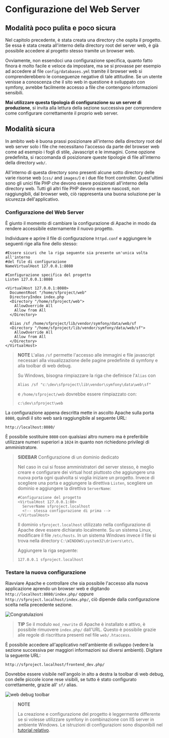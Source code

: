 Configurazione del Web Server
=============================

Modalità poco pulita e poco sicura
----------------------------------

Nel capitolo precedente, è stata creata una directory che ospita il progetto.
Se essa è stata creata all'interno della directory root del server web,
è già possibile accedere al progetto stesso tramite un browser web.

Ovviamente, non essendoci una configurazione specifica, quanto fatto finora è molto facile 
e veloce da impostare, ma se si provasse per esempio ad accedere al file `config/databases.yml` 
tramite il browser web si comprenderebbero le conseguenze negative di tale attitudine.
Se un utente venisse a conoscenza che il sito web in questione è sviluppato 
con symfony, avrebbe facilmente accesso a file che contengono informazioni sensibili.


**Mai utilizzare questa tipologia di configurazione su un server di produzione**,
si invita alla lettura della sezione successiva per comprendere come configurare
correttamente il proprio web server. 


Modalità sicura
----------------

In ambito web è buona prassi posizionare all'interno della directory root del
web server solo i file che necessitano l'accesso da parte del browser web come
ad esempio i fogli di stile, Javascript e le immagini.
Come opzione predefinita, si raccomanda di posizionare queste tipologie di file all'interno
della directory `web/`.


All'interno di questa directory sono presenti alcune sotto directory  delle varie 
risorse web (`css/` and `images/`) e i due file front controller.
Quest'ultimi sono gli unici file PHP che devono essere posizionati all'interno 
della directory web. Tutti gli altri file PHP devono essere nascosti, non raggiungibili,
dal browser web, ciò rappresenta una buona soluzione per la sicurezza dell'applicativo.


### Configurazione del Web Server
È giunto il momento di cambiare la configurazione di Apache in modo
da rendere accessibile esternamente il nuovo progetto.

Individuare e aprire il file di configurazione `httpd.conf` e aggiungere le seguenti
rige alla fine dello stesso:

   
    #Essere sicuri che la riga seguente sia presente un'unica volta all'interno 
    #del file di configurazione
    NameVirtualHost 127.0.0.1:8080

    #Configurazione specifica del progetto
    Listen 127.0.0.1:8080

    <VirtualHost 127.0.0.1:8080>
      DocumentRoot "/home/sfproject/web"
      DirectoryIndex index.php
      <Directory "/home/sfproject/web">
        AllowOverride All
        Allow from All
      </Directory>

      Alias /sf /home/sfproject/lib/vendor/symfony/data/web/sf
      <Directory "/home/sfproject/lib/vendor/symfony/data/web/sf">
        AllowOverride All
        Allow from All
      </Directory>
    </VirtualHost>


>**NOTE**
>L'alias `/sf` permette l'accesso alle immagini e file javascript necessari
>alla visualizzazione delle pagine predefinite di symfony e alla toolbar di web debug.
>
>Su Windows, bisogna rimpiazzare la riga che definisce l'`Alias` con
>
>     Alias /sf "c:\dev\sfproject\lib\vendor\symfony\data\web\sf"
>
>e `/home/sfproject/web` dovrebbe essere rimpiazzato con:
>
>     c:\dev\sfproject\web


La configurazione appena descritta mette in ascolto Apache sulla porta `8080`,
quindi il sito web sarà raggiungibile al seguente URL:

    http://localhost:8080/

È possibile sostituire `8080` con qualsiasi altro numero ma è preferibile utilizzare
numeri superiori a `1024` in quanto non richiedono privilegi di amministratore.

>**SIDEBAR**
>Configurazione di un dominio dedicato
>
>Nel caso in cui si fosse amministratori del server stesso, è meglio 
>creare e configurare dei virtual host piuttosto che aggiungere una nuova porta 
>ogni qualvolta si voglia iniziare un progetto. Invece di scegliere una porta e
>aggiungere la direttiva `Listen`, scegliere un dominio e aggiungere la direttiva
>`ServerName`:
>
>     #Configurazione del progetto
>     <VirtualHost 127.0.0.1:80>
>       ServerName sfproject.localhost
>       <!-- stessa configurazione di prima -->
>     </VirtualHost>
>
>
>Il dominio `sfproject.localhost` utilizzato nella configurazione di Apache
>deve essere dichiarato localmente. Su un sistema Linux, modificare il file `/etc/hosts`.
>In un sistema Windows invece il file si trova nella directory `C:\WINDOWS\system32\drivers\etc\`.
>
>Aggiungere la riga seguente:
>
>     127.0.0.1 sfproject.localhost


### Testare la nuova configurazione 

Riavviare Apache e controllare che sia possibile l'accesso alla nuova applicazione
aprendo un browser web e digitando `http://localhost:8080/index.php/` oppure
`http://sfproject.localhost/index.php/`, ciò dipende dalla configurazione scelta
nella precedente sezione.



![Congratulazioni](http://www.symfony-project.org/images/jobeet/1_2/01/congratulations.png)
>**TIP**
>Se il modulo `mod_rewrite` di Apache è installato e attivo, è possibile rimuovere
>`index.php/` dall'URL. Questo è possibile grazie alle regole di riscrittura presenti nel file
>`web/.htaccess`.


È possibile accedere all'applicativo nell'ambiente di sviluppo (vedere la 
sezione successiva per maggiori informazioni sui diversi ambienti). Digitare la
seguente URL:

    http://sfproject.localhost/frontend_dev.php/

Dovrebbe essere visibile nell'angolo in alto a destra la toolbar di web debug, con 
delle piccole icone rese visibili, se tutto è stato configurato correttamente,
grazie all' `sf/` alias.


![web debug toolbar](http://www.symfony-project.org/images/jobeet/1_2/01/web_debug_toolbar.png)

>**NOTE**
>
>La creazione e configurazione del progetto è leggermente differente se si volesse
>utilizzare symfony in combinazione con IIS server in ambiente Windows.
>Le istruzioni di configurazioni sono disponibili nel 
>[tutorial relativo](http://www.symfony-project.com/cookbook/1_0/web_server_iis).
